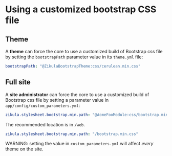 # Using a customized bootstrap CSS file

## Theme

A **theme** can force the core to use a customized build of Bootstrap css file by setting the 
`bootstrapPath` parameter value in its `theme.yml` file:

```yaml
bootstrapPath: "@ZikulaBootstrapTheme:css/cerulean.min.css"
```

## Full site

A **site administrator** can force the core to use a customized build of Bootstrap css file by setting a parameter
value in `app/config/custom_parameters.yml`:

```yaml
zikula.stylesheet.bootstrap.min.path: "@AcmeFooModule:css/bootstrap.min.css"
```

The recommended location is in `/web`.

```yaml
zikula.stylesheet.bootstrap.min.path: "/bootstrap.min.css"
```

WARNING: setting the value in `custom_parameters.yml` will affect *every* theme on the site.
